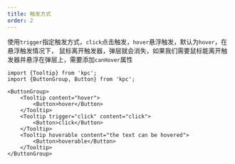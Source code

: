 ```yaml
---
title: 触发方式
order: 2
---
```


使用`trigger`指定触发方式，`click`点击触发，`hover`悬浮触发，默认为`hover`，在悬浮触发情况下，
鼠标离开触发器，弹层就会消失，如果我们需要鼠标能离开触发器并悬浮在弹层上，需要添加`canHover`属性

```vdt
import {Tooltip} from 'kpc';
import {ButtonGroup, Button} from 'kpc';

<ButtonGroup>
    <Tooltip content="hover">
        <Button>hover</Button>
    </Tooltip>
    <Tooltip trigger="click" content="click">
        <Button>click</Button>
    </Tooltip>
    <Tooltip hoverable content="the text can be hovered">
        <Button>hoverable</Button>
    </Tooltip>
</ButtonGroup>
```
